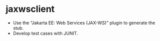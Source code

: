 # jaxwsclient
- Use the “Jakarta EE: Web Services (JAX-WS)” plugin to generate the stub.
- Develop test cases with JUNIT.
